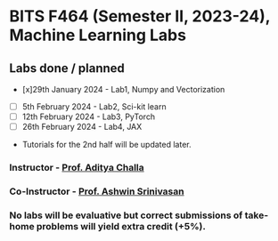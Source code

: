 # BITS F464 (Semester II, 2023-24), Machine Learning Labs 

## Labs done / planned

- [x]29th January 2024 - Lab1, Numpy and Vectorization
- [ ] 5th February 2024 - Lab2, Sci-kit learn
- [ ] 12th February 2024 - Lab3, PyTorch
- [ ] 26th February 2024 - Lab4, JAX
- Tutorials for the 2nd half will be updated later.

### Instructor - [Prof. Aditya Challa](https://www.bits-pilani.ac.in/goa/aditya-challa/)
### Co-Instructor - [Prof. Ashwin Srinivasan](https://www.bits-pilani.ac.in/goa/ashwin-srinivasan/)

### No labs will be evaluative but correct submissions of take-home problems will yield extra credit (+5%).

